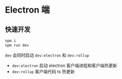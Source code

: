 # Electron 端

## 快速开发

```bash
npm i
npm run dev
```

`dev` 会同时启动 `dev:electron` 和 `dev:rollup`

- `dev:electron` 启动 electron 客户端进程和客户端热更新
- `dev:rollup` 客户端代码 ts 热更新
